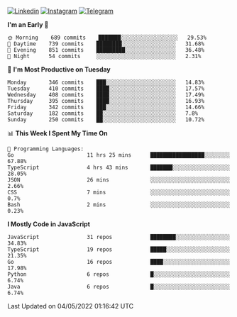 [![Linkedin](https://img.shields.io/badge/-Archie-blue?style=flat-square&labelColor=gray&logo=Linkedin&logoColor=white&link=https://www.linkedin.com/in/archisdi)](https://www.linkedin.com/in/archisdi)
[![Instagram](https://img.shields.io/badge/-@archisdi-orange?style=flat-square&labelColor=gray&logo=Instagram&logoColor=white&link=https://www.instagram.com/archisdi)](https://www.instagram.com/archisdi)
[![Telegram](https://img.shields.io/badge/-aai-informational?style=flat-square&labelColor=gray&logo=telegram&logoColor=white&link=https://t.me/archisdi)](https://t.me/archisdi)

<!--START_SECTION:waka-->
**I'm an Early 🐤** 

```text
🌞 Morning    689 commits    ███████░░░░░░░░░░░░░░░░░░   29.53% 
🌆 Daytime    739 commits    ████████░░░░░░░░░░░░░░░░░   31.68% 
🌃 Evening    851 commits    █████████░░░░░░░░░░░░░░░░   36.48% 
🌙 Night      54 commits     ░░░░░░░░░░░░░░░░░░░░░░░░░   2.31%

```
📅 **I'm Most Productive on Tuesday** 

```text
Monday       346 commits    ███░░░░░░░░░░░░░░░░░░░░░░   14.83% 
Tuesday      410 commits    ████░░░░░░░░░░░░░░░░░░░░░   17.57% 
Wednesday    408 commits    ████░░░░░░░░░░░░░░░░░░░░░   17.49% 
Thursday     395 commits    ████░░░░░░░░░░░░░░░░░░░░░   16.93% 
Friday       342 commits    ███░░░░░░░░░░░░░░░░░░░░░░   14.66% 
Saturday     182 commits    ██░░░░░░░░░░░░░░░░░░░░░░░   7.8% 
Sunday       250 commits    ██░░░░░░░░░░░░░░░░░░░░░░░   10.72%

```


📊 **This Week I Spent My Time On** 

```text
💬 Programming Languages: 
Go                       11 hrs 25 mins      █████████████████░░░░░░░░   67.88% 
TypeScript               4 hrs 43 mins       ███████░░░░░░░░░░░░░░░░░░   28.05% 
JSON                     26 mins             ░░░░░░░░░░░░░░░░░░░░░░░░░   2.66% 
CSS                      7 mins              ░░░░░░░░░░░░░░░░░░░░░░░░░   0.7% 
Bash                     2 mins              ░░░░░░░░░░░░░░░░░░░░░░░░░   0.23%

```

**I Mostly Code in JavaScript** 

```text
JavaScript               31 repos            ████████░░░░░░░░░░░░░░░░░   34.83% 
TypeScript               19 repos            █████░░░░░░░░░░░░░░░░░░░░   21.35% 
Go                       16 repos            ████░░░░░░░░░░░░░░░░░░░░░   17.98% 
Python                   6 repos             █░░░░░░░░░░░░░░░░░░░░░░░░   6.74% 
Java                     6 repos             █░░░░░░░░░░░░░░░░░░░░░░░░   6.74%

```



 Last Updated on 04/05/2022 01:16:42 UTC
<!--END_SECTION:waka-->